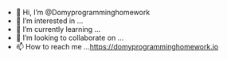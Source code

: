 - 👋 Hi, I’m @Domyprogramminghomework
- 👀 I’m interested in ...
- 🌱 I’m currently learning ...
- 💞️ I’m looking to collaborate on ...
- 📫 How to reach me ...https://domyprogramminghomework.io

<!---
If you're looking for quick, reasonable, best, and convenient programming homework help, you are in the right place. The expert team of Do my programming homework help  is familiar with all aspects of all the types of programming homework. All our experts are best in the industry. They do thorough research and provide well-prepared programming homework solutions. Our Experts are dedicated to delivering help with your programming homework within short time limits.
We have a best track record of delivering important and complex programming homework  in a short time with best quality to ensure good grades. We offer 24 x 7 online customer service to help you with your programming homework. So, if you have any problem with your programming work. We got you covered. 
Do my programming homework provides best solution which will improve your grades surely. 
.
--->

